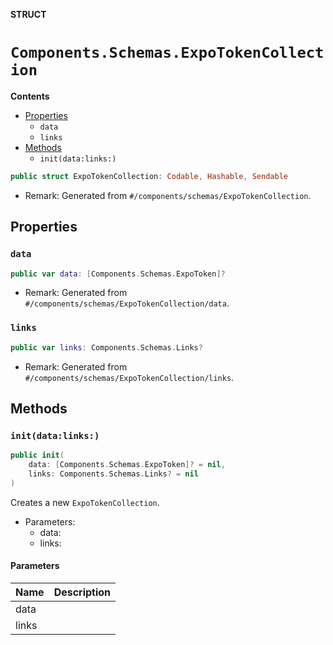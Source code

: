**STRUCT**

# `Components.Schemas.ExpoTokenCollection`

**Contents**

- [Properties](#properties)
  - `data`
  - `links`
- [Methods](#methods)
  - `init(data:links:)`

```swift
public struct ExpoTokenCollection: Codable, Hashable, Sendable
```

- Remark: Generated from `#/components/schemas/ExpoTokenCollection`.

## Properties
### `data`

```swift
public var data: [Components.Schemas.ExpoToken]?
```

- Remark: Generated from `#/components/schemas/ExpoTokenCollection/data`.

### `links`

```swift
public var links: Components.Schemas.Links?
```

- Remark: Generated from `#/components/schemas/ExpoTokenCollection/links`.

## Methods
### `init(data:links:)`

```swift
public init(
    data: [Components.Schemas.ExpoToken]? = nil,
    links: Components.Schemas.Links? = nil
)
```

Creates a new `ExpoTokenCollection`.

- Parameters:
  - data:
  - links:

#### Parameters

| Name | Description |
| ---- | ----------- |
| data |  |
| links |  |